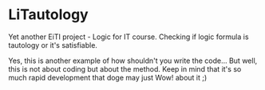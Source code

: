 LiTautology
===========

Yet another EiTI project - Logic for IT course. Checking if logic formula is tautology or it's satisfiable.

Yes, this is another example of how shouldn't you write the code...
But well, this is not about coding but about the method.
Keep in mind that it's so much rapid development that doge may just Wow! about it ;)
